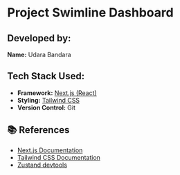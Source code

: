  # Project Swimline Dashboard

## Developed by:
**Name:** Udara Bandara


## Tech Stack Used:

- **Framework:** [Next.js (React)](https://nextjs.org/)
- **Styling:** [Tailwind CSS](https://tailwindcss.com/)
- **Version Control:** Git

## 📚 References

- [Next.js Documentation](https://nextjs.org/)
- [Tailwind CSS Documentation](https://tailwindcss.com/)
- [Zustand devtools ]([https://zustand.docs.pmnd.rs/middlewares/devtools])
